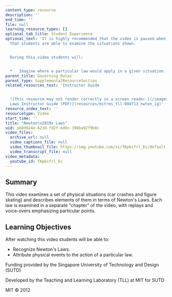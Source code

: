 ```yaml
---
content_type: resource
description: ''
end_time: ''
file: null
learning_resource_types: []
optional_tab_title: Student Experience
optional_text: 'It is highly recommended that the video is paused when necessary so
  that students are able to examine the situations shown.


  During this video students will:


  *   Imagine where a particular law would apply in a given situation.'
parent_title: Governing Rules
parent_type: SupplementalResourceSection
related_resources_text: 'Instructor Guide


  ![This resource may not render correctly in a screen reader.](/images/inacessible.gif)[Newton''s
  Laws Instructor Guide (PDF)](resources/mitres_tll-004f13_nwton_ig)'
resource_index_text: ''
resourcetype: Video
start_time: ''
title: "Newton\u2019s Laws"
uid: ab8d924e-623d-fd2f-ed0c-396ba92f9b8c
video_files:
  archive_url: null
  video_captions_file: null
  video_thumbnail_file: https://img.youtube.com/vi/fKpbifrl_Ec/default.jpg
  video_transcript_file: null
video_metadata:
  youtube_id: fKpbifrl_Ec
---
```


Summary
-------

This video examines a set of physical situations (car crashes and figure skating) and describes elements of them in terms of Newton's Laws. Each law is examined in a separate "chapter" of the video, with replays and voice-overs emphasizing particular points.

Learning Objectives
-------------------

After watching this video students will be able to:

*   Recognize Newton's Laws.
*   Attribute physical events to the action of a particular law.

Funding provided by the Singapore University of Technology and Design (SUTD)

Developed by the Teaching and Learning Laboratory (TLL) at MIT for SUTD

MIT © 2012